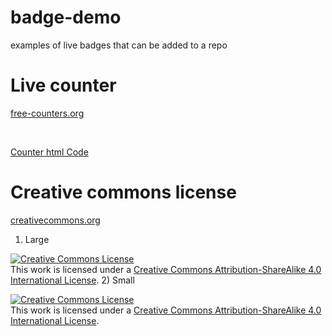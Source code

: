 # badge-demo
examples of live badges that can be added to a repo

# Live counter
[free-counters.org](https://www.free-counters.org/)

<script type="text/javascript" src="https://www.free-counters.org/count/5vcy"></script><br>
 <a href='http://www.counter-zaehler.de'>Counter html Code</a> <script type='text/javascript' src='https://whomania.com/ctr?id=d8e60fac50c88e3e6ebdfcdf4caca0e300e6500e'></script>
 
 
 # Creative commons license
 [creativecommons.org](https://creativecommons.org/choose/)
 1) Large
 
 <a rel="license" href="http://creativecommons.org/licenses/by-sa/4.0/"><img alt="Creative Commons License" style="border-width:0" src="https://i.creativecommons.org/l/by-sa/4.0/88x31.png" /></a><br />This work is licensed under a <a rel="license" href="http://creativecommons.org/licenses/by-sa/4.0/">Creative Commons Attribution-ShareAlike 4.0 International License</a>.
 2) Small
 
 <a rel="license" href="http://creativecommons.org/licenses/by-sa/4.0/"><img alt="Creative Commons License" style="border-width:0" src="https://i.creativecommons.org/l/by-sa/4.0/80x15.png" /></a><br />This work is licensed under a <a rel="license" href="http://creativecommons.org/licenses/by-sa/4.0/">Creative Commons Attribution-ShareAlike 4.0 International License</a>.
